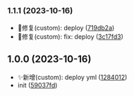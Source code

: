 ## <small>1.1.1 (2023-10-16)</small>

* 🐛修复(custom): deploy ([719db2a](https://github.com/2401345934/rspack-press/commit/719db2a))
* 🐛修复(custom): fix: deploy ([3c17fd3](https://github.com/2401345934/rspack-press/commit/3c17fd3))



## 1.0.0 (2023-10-16)

* ✨新增(custom): deploy yml ([1284012](https://github.com/2401345934/rspack-press/commit/1284012))
* init ([59037fd](https://github.com/2401345934/rspack-press/commit/59037fd))



